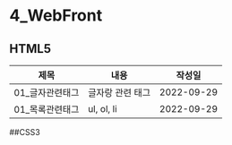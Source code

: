 # 4_WebFront
## HTML5
제목|내용|작성일|
---|---|---|
01_글자관련태그|글자랑 관련 태그|2022-09-29|
01_목록관련태그|ul, ol, li|2022-09-29|

##CSS3
